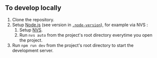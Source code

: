 ## To develop locally

1. Clone the repository.
2. Setup [Node.js](https://nodejs.org/) (see version in [`.node-version`](/.node-version)), for example via NVS :
   1. Setup [NVS](https://github.com/jasongin/nvs).
   2. Run `nvs auto` from the project's root directory everytime you open the project.
3. Run `npm run dev` from the project's root directory to start the development server.
